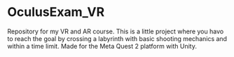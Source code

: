 # OculusExam_VR
Repository for my VR and AR course. This is a little project where you havo to reach the goal by crossing a labyrinth with basic shooting mechanics and within a time limit. Made for the Meta Quest 2 platform with Unity.
